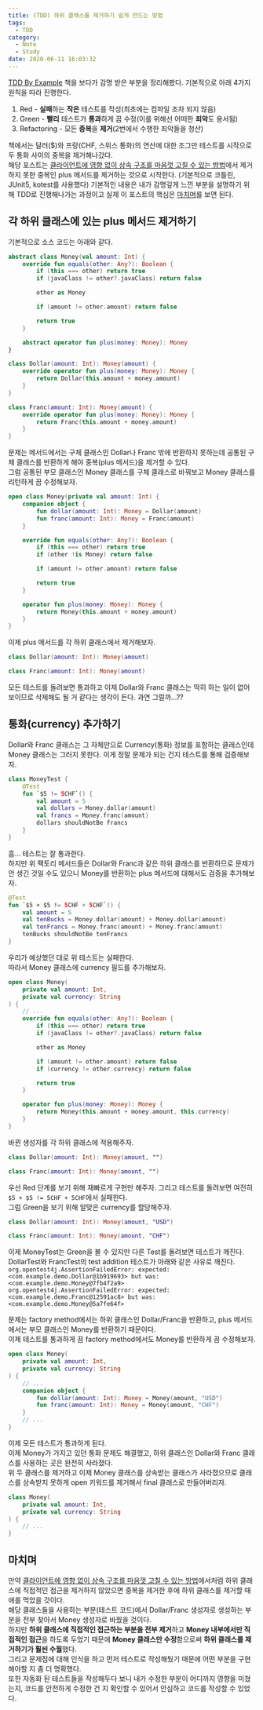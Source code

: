 ```yaml
---
title: (TDD) 하위 클래스를 제거하기 쉽게 만드는 방법
tags:
  - TDD
category:
  - Note
  - Study
date: 2020-06-11 16:03:32
---
```


[TDD By Example](https://book.naver.com/bookdb/book_detail.nhn?bid=7443642) 책을 보다가 감명 받은 부분을 정리해봤다.
기본적으로 아래 4가지 원칙을 따라 진행한다.
1. Red - **실패**하는 **작은** 테스트를 작성(최초에는 컴파일 조차 되지 않음)
2. Green - **빨리** 테스트가 **통과**하게 끔 수정(이를 위해선 어떠한 **죄악**도 용서됨)
3. Refactoring - 모든 **중복**을 **제거**(2번에서 수행한 죄악들을 청산)

책에서는 달러($)와 프랑(CHF, 스위스 통화)의 연산에 대한 조그만 테스트를 시작으로 두 통화 사이의 중복을 제거해나갔다.  
해당 포스트는 [클라이언트에 영향 없이 상속 구조를 마음껏 고칠 수 있는 방법](/2020/06/09/change-inheritance-hierarchy-without-affecting-client)에서 제거하지 못한 중복인 plus 메서드를 제거하는 것으로 시작한다. 
(기본적으로 코틀린, JUnit5, kotest를 사용했다)
기본적인 내용은 내가 감명깊게 느낀 부분을 설명하기 위해 TDD로 진행해나가는 과정이고 실제 이 포스트의 핵심은 [마치며](#마치며)를 보면 된다.

## 각 하위 클래스에 있는 plus 메서드 제거하기
기본적으로 소스 코드는 아래와 같다.
```kotlin
abstract class Money(val amount: Int) {
    override fun equals(other: Any?): Boolean {
        if (this === other) return true
        if (javaClass != other?.javaClass) return false

        other as Money

        if (amount != other.amount) return false

        return true
    }

    abstract operator fun plus(money: Money): Money
}
```

```kotlin
class Dollar(amount: Int): Money(amount) {
    override operator fun plus(money: Money): Money {
        return Dollar(this.amount + money.amount)
    }
}
```

```kotlin
class Franc(amount: Int): Money(amount) {
    override operator fun plus(money: Money): Money {
        return Franc(this.amount + money.amount)
    }
}
```

문제는 메서드에서는 구체 클래스인 Dollar나 Franc 밖에 반환하지 못하는데 공통된 구체 클래스를 반환하게 해야 중복(plus 메서드)을 제거할 수 있다.  
그럼 공통된 부모 클래스인 Money 클래스를 구체 클래스로 바꿔보고 Money 클래스를 리턴하게 끔 수정해보자.
```kotlin
open class Money(private val amount: Int) {
    companion object {
        fun dollar(amount: Int): Money = Dollar(amount)
        fun franc(amount: Int): Money = Franc(amount)
    }

    override fun equals(other: Any?): Boolean {
        if (this === other) return true
        if (other !is Money) return false

        if (amount != other.amount) return false

        return true
    }

    operator fun plus(money: Money): Money {
        return Money(this.amount + money.amount)
    }
}
```

이제 plus 메서드를 각 하위 클래스에서 제거해보자.
```kotlin
class Dollar(amount: Int): Money(amount)
```

```kotlin
class Franc(amount: Int): Money(amount)
```

모든 테스트를 돌려보면 통과하고 이제 Dollar와 Franc 클래스는 딱히 하는 일이 없어보이므로 삭제해도 될 거 같다는 생각이 든다.
과연 그럴까...??

## 통화(currency) 추가하기
Dollar와 Franc 클래스는 그 자체만으로 Currency(통화) 정보를 포함하는 클래스인데 Money 클래스는 그러지 못한다.
이게 정말 문제가 되는 건지 테스트를 통해 검증해보자.
```kotlin
class MoneyTest {
    @Test
    fun `$5 != 5CHF`() {
        val amount = 5
        val dollars = Money.dollar(amount)
        val francs = Money.franc(amount)
        dollars shouldNotBe francs
    }
}
```

흠... 테스트는 잘 통과한다.  
하지만 위 팩토리 메서드들은 Dollar와 Franc과 같은 하위 클래스를 반환하므로 문제가 안 생긴 것일 수도 있으니 Money를 반환하는 plus 메서드에 대해서도 검증을 추가해보자.

```kotlin
@Test
fun `$5 + $5 != 5CHF + 5CHF`() {
    val amount = 5
    val tenBucks = Money.dollar(amount) + Money.dollar(amount)
    val tenFrancs = Money.franc(amount) + Money.franc(amount)
    tenBucks shouldNotBe tenFrancs
}
```
우리가 예상했던 대로 위 테스트는 실패한다.  
따라서 Money 클래스에 currency 필드를 추가해보자.
```kotlin
open class Money(
    private val amount: Int,
    private val currency: String
) { 
    // ...
    override fun equals(other: Any?): Boolean {
        if (this === other) return true
        if (javaClass != other?.javaClass) return false

        other as Money

        if (amount != other.amount) return false
        if (currency != other.currency) return false

        return true
    }

    operator fun plus(money: Money): Money {
        return Money(this.amount + money.amount, this.currency)
    }
}
```

바뀐 생성자를 각 하위 클래스에 적용해주자.
```kotlin
class Dollar(amount: Int): Money(amount, "")
```

```kotlin
class Franc(amount: Int): Money(amount, "")
```
우선 Red 단계를 보기 위해 재빠르게 구현만 해주자.
그리고 테스트를 돌려보면 여전히 `$5 + $5 != 5CHF + 5CHF`에서 실패한다.  
그럼 Green을 보기 위해 알맞은 currency를 할당해주자.

```kotlin
class Dollar(amount: Int): Money(amount, "USD")
```

```kotlin
class Franc(amount: Int): Money(amount, "CHF")
```

이제 MoneyTest는 Green을 볼 수 있지만 다른 Test를 돌려보면 테스트가 깨진다.  
DollarTest와 FrancTest의 test addition 테스트가 아래와 같은 사유로 깨진다.  
`org.opentest4j.AssertionFailedError: expected:<com.example.demo.Dollar@1b919693> but was:<com.example.demo.Money@7fb4f2a9>`  
`org.opentest4j.AssertionFailedError: expected:<com.example.demo.Franc@12591ac8> but was:<com.example.demo.Money@5a7fe64f>`

문제는 factory method에서는 하위 클래스인 Dollar/Franc을 반환하고, plus 메서드에서는 부모 클래스인 Money를 반환하기 때문이다.  
이제 테스트를 통과하게 끔 factory method에서도 Money를 반환하게 끔 수정해보자.
```kotlin
open class Money(
    private val amount: Int,
    private val currency: String
) {
    // ...
    companion object {
        fun dollar(amount: Int): Money = Money(amount, "USD")
        fun franc(amount: Int): Money = Money(amount, "CHF")
    }
    // ...
}
```

이제 모든 테스트가 통과하게 된다.  
이제 Money가 가지고 있던 통화 문제도 해결했고, 하위 클래스인 Dollar와 Franc 클래스를 사용하는 곳은 완전히 사라졌다.  
위 두 클래스를 제거하고 이제 Money 클래스를 상속받는 클래스가 사라졌으므로 클래스를 상속받지 못하게 open 키워드를 제거해서 final 클래스로 만들어버리자.  
```kotlin
class Money(
    private val amount: Int,
    private val currency: String
) {
    // ...
}
```

## 마치며
만약 [클라이언트에 영향 없이 상속 구조를 마음껏 고칠 수 있는 방법](/2020/06/09/change-inheritance-hierarchy-without-affecting-client)에서처럼 하위 클래스에 직접적인 접근을 제거하지 않았으면 중복을 제거한 후에 하위 클래스를 제거할 때 애를 먹었을 것이다.  
해당 클래스들을 사용하는 부분(테스트 코드)에서 Dollar/Franc 생성자로 생성하는 부분을 전부 찾아서 Money 생성자로 바꿨을 것이다.  
하지만 **하위 클래스에 직접적인 접근하는 부분을 전부 제거**하고 **Money 내부에서만 직접적인 접근**을 하도록 두었기 때문에 **Money 클래스만 수정**함으로써 **하위 클래스를 제거하기가 훨씬 수월**했다.  
그리고 문제점에 대해 인식을 하고 먼저 테스트로 작성해뒀기 때문에 어떤 부분을 구현해야할 지 좀 더 명확했다.  
또한 자동화 된 테스트들을 작성해두다 보니 내가 수정한 부분이 어디까지 영향을 미쳤는지, 코드를 안전하게 수정한 건 지 확인할 수 있어서 안심하고 코드를 작성할 수 있었다.
